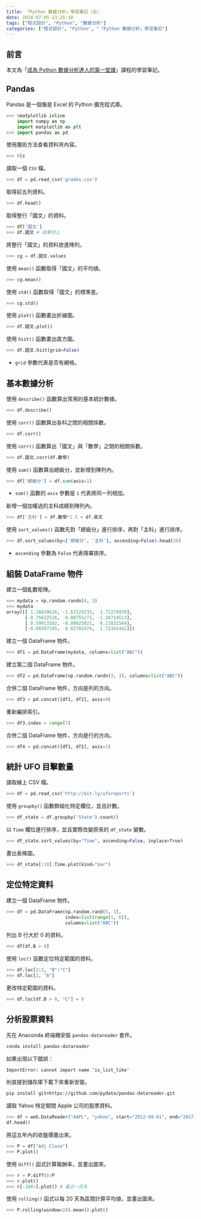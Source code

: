```yaml
---
title: 「Python 數據分析」學習筆記（五）
date: 2018-07-05 23:25:18
tags: ["程式設計", "Python", "數據分析"]
categories: ["程式設計", "Python", "「Python 數據分析」學習筆記"]
---
```


## 前言

本文為「[成為 Python 數據分析達人的第一堂課](http://moocs.nccu.edu.tw/)」課程的學習筆記。

## Pandas

Pandas 是一個像是 Excel 的 Python 擴充程式庫。

```py
>>> %matplotlib inline
    import numpy as np
    import matplotlib as plt
>>> import pandas as pd
```

使用魔術方法查看資料夾內容。

```py
>>> %ls
```

讀取一個 `CSV` 檔。

```py
>>> df = pd.read_csv('grades.csv')
```

取得前五列資料。

```py
>>> df.head()
```

取得整行「國文」的資料。

```py
>>> df['國文']
>>> df.國文 # 效果同上
```

將整行「國文」的資料放進陣列。

```py
>>> cg = df.國文.values
```

使用 `mean()` 函數取得「國文」的平均値。

```py
>>> cg.mean()
```

使用 `std()` 函數取得「國文」的標準差。

```py
>>> cg.std()
```

使用 `plot()` 函數畫出折線圖。

```py
>>> df.國文.plot()
```

使用 `hist()` 函數畫出直方圖。

```py
>>> df.國文.hist(grid=False)
```

- `grid` 參數代表是否有網格。

## 基本數據分析

使用 `describe()` 函數算出常用的基本統計數據。

```py
>>> df.describe()
```

使用 `corr()` 函數算出各科之間的相關係數。

```py
>>> df.corr()
```

使用 `corr()` 函數算出「國文」與「數學」之間的相關係數。

```py
>>> df.國文.corr(df.數學)
```

使用 `sum()` 函數算出總級分，並新增到陣列內。

```py
>>> df['總級分'] = df.sum(axis=1)
```

- `sum()` 函數的 `axis` 參數是 `1` 代表將同一列相加。

新增一個加權過的主科成績到陣列內。

```py
>>> df['主科'] = df.數學*1.5 + df.英文
```

使用 `sort_values()` 函數先對「總級分」進行排序，再對「主科」進行排序。

```py
>>> df.sort_values(by=['總級分', '主科'], ascending=False).head(20)
```

- `ascending` 參數為 `False` 代表降冪排序。

## 組裝 DataFrame 物件

建立一個亂數矩陣。

```py
>>> mydata = np.random.randn(4, 3)
>>> mydata
array([[ 1.26839626, -1.63129233,  1.72274939],
       [-0.75622526,  0.80755271, -1.34714513],
       [ 0.59913502, -0.88825021,  0.11831564],
       [-0.08307195,  0.02702474,  1.72341442]])
```

建立一個 DataFrame 物件。

```py
>>> df1 = pd.DataFrame(mydata, columns=list("ABC"))
```

建立第二個 DataFrame 物件。

```py
>>> df2 = pd.DataFrame(np.random.randn(3, 3), columns=list("ABC"))
```

合併二個 DataFrame 物件，方向是列的方向。

```py
>>> df3 = pd.concat([df1, df2], axis=0)
```

重新編排索引。

```py
>>> df3.index = range(7)
```

合併二個 DataFrame 物件，方向是行的方向。

```py
>>> df4 = pd.concat([df1, df2], axis=1)
```

## 統計 UFO 目擊數量

讀取線上 CSV 檔。

```py
>>> df = pd.read_csv('http://bit.ly/uforeports')
```

使用 `groupby()` 函數群組化特定欄位，並且計數。

```py
>>> df_state = df.groupby('State').count()
```

以 `Time` 欄位進行排序，並且實際改變原來的 `df_state` 變數。

```py
>>> df_state.sort_values(by="Time", ascending=False, inplace=True)
```

畫出長條圖。

```py
>>> df_state[:10].Time.plot(kind="bar")
```

## 定位特定資料

建立一個 DataFrame 物件。

```py
>>> df = pd.DataFrame(np.random.rand(5, 3),
                      index=list(range(1, 6)),
                      columns=list("ABC"))
```

列出 B 行大於 0 的資料。

```py
>>> df[df.B > 0]
```

使用 `loc()` 函數定位特定範圍的資料。

```py
>>> df.loc[2:3, "B":"C"]
>>> df.loc[2, "B"]
```

更改特定範圍的資料。

```py
>>> df.loc[df.B > 0, "C"] = 0
```

## 分析股票資料

先在 Anaconda 終端機安裝 `pandas-datareader` 套件。

```bash
conda install pandas-datareader
```

如果出現以下錯誤：

```txt
ImportError: cannot import name 'is_list_like'
```

則直接到儲存庫下載下來重新安裝。

```bash
pip install git+https://github.com/pydata/pandas-datareader.git
```

讀取 Yahoo 特定期間 Apple 公司的股票資料。

```py
>>> df = web.DataReader("AAPL", "yahoo", start="2012-09-01", end="2017-08-31")
df.head()
```

將這五年內的收盤價畫出來。

```py
>>> P = df["Adj Close"]
>>> P.plot()
```

使用 `diff()` 函式計算報酬率，並畫出圖來。

```py
>>> r = P.diff()/P
>>> r.plot()
>>> r[-100:].plot() # 最近一百天
```

使用 `rolling()` 函式以每 20 天為區間計算平均値，並畫出圖來。

```py
>>> P.rolling(window=20).mean().plot()
```
